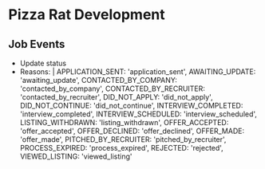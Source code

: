 # Pizza Rat Development

## Job Events

- Update status
- Reasons: |
    APPLICATION_SENT:       'application_sent',
    AWAITING_UPDATE:        'awaiting_update',
    CONTACTED_BY_COMPANY:   'contacted_by_company',
    CONTACTED_BY_RECRUITER: 'contacted_by_recruiter',
    DID_NOT_APPLY:          'did_not_apply',
    DID_NOT_CONTINUE:       'did_not_continue',
    INTERVIEW_COMPLETED:    'interview_completed',
    INTERVIEW_SCHEDULED:    'interview_scheduled',
    LISTING_WITHDRAWN:      'listing_withdrawn',
    OFFER_ACCEPTED:         'offer_accepted',
    OFFER_DECLINED:         'offer_declined',
    OFFER_MADE:             'offer_made',
    PITCHED_BY_RECRUITER:   'pitched_by_recruiter',
    PROCESS_EXPIRED:        'process_expired',
    REJECTED:               'rejected',
    VIEWED_LISTING:         'viewed_listing'
